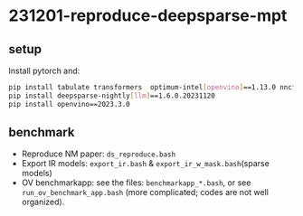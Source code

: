 # 231201-reproduce-deepsparse-mpt

## setup

Install pytorch and:

```bash
pip install tabulate transformers  optimum-intel[openvino]==1.13.0 nncf==2.7.0  
pip install deepsparse-nightly[llm]==1.6.0.20231120
pip install openvino==2023.3.0
```

## benchmark

- Reproduce NM paper: `ds_reproduce.bash`
- Export IR models: `export_ir.bash` & `export_ir_w_mask.bash`(sparse models)
- OV benchmarkapp: see the files: `benchmarkapp_*.bash`, or see `run_ov_benchmark_app.bash` (more complicated; codes are not well organized).
